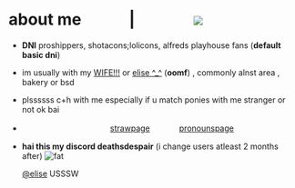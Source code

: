 # about me ㅤㅤㅤ|ㅤㅤㅤㅤ![](https://komarev.com/ghpvc/?username=graveyardletters&color=4d4b4b&style=plastic&label=profile+views) 
- **DNI** proshippers, shotacons;lolicons, alfreds playhouse fans (**default basic dni**)
- im usually with my [WIFE!!!](https://github.com/samudartha) or [elise ^_^](https://github.com/akechuu) (**oomf**) , commonly alnst area , bakery or bsd
- plssssss c+h with me especially if u match ponies with me stranger or not ok bai
- ㅤㅤㅤㅤㅤㅤㅤㅤㅤㅤㅤㅤ[strawpage](https://deathsdespair.straw.page/)ㅤㅤㅤㅤ[pronounspage](https://en.pronouns.page/@deathsdespair#google_vignette)
- **hai this my discord deathsdespair** (i change users atleast 2 months after)
 ![fat](https://github.com/user-attachments/assets/5ed0bf2f-4a4c-4748-b658-169fb39a48f8)
  
  [@elise](https://github.com/akechuu) USSSW
